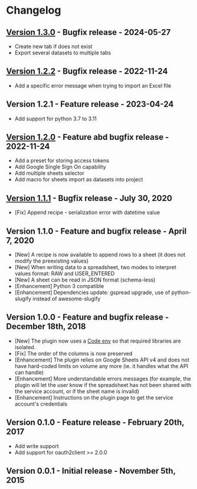 # Changelog

## [Version 1.3.0](https://github.com/dataiku/dss-plugin-googlesheets/releases/tag/v1.3.0) - Bugfix release - 2024-05-27

- Create new tab if does not exist
- Export several datasets to multiple tabs

## [Version 1.2.2](https://github.com/dataiku/dss-plugin-googlesheets/releases/tag/v1.2.2) - Bugfix release - 2022-11-24

- Add a specific error message when trying to import an Excel file

## Version 1.2.1 - Feature release - 2023-04-24

- Add support for python 3.7 to 3.11

## [Version 1.2.0](https://github.com/dataiku/dss-plugin-googlesheets/releases/tag/v1.2.0) - Feature abd bugfix release - 2022-11-24

- Add a preset for storing access tokens
- Add Google Single Sign On capability
- Add multiple sheets selector
- Add macro for sheets import as datasets into project

## [Version 1.1.1](https://github.com/dataiku/dss-plugin-googlesheets/releases/tag/v1.1.1) - Bugfix release - July 30, 2020

- [Fix] Append recipe - serialization error with datetime value

## Version 1.1.0 - Feature and bugfix release - April 7, 2020

- [New] A recipe is now available to append rows to a sheet (it does not modify the preexisting values)
- [New] When writing data to a spreadsheet, two modes to interpret values format: RAW and USER_ENTERED
- [New] A sheet can be read in JSON format (schema-less)
- [Enhancement] Python 3 compatible
- [Enhancement] Dependencies update: gspread upgrade, use of python-slugify instead of awesome-slugify

## Version 1.0.0 - Feature and bugfix release - December 18th, 2018

- [New] The plugin now uses a [Code env](https://doc.dataiku.com/dss/latest/code-envs/index.html) so that required libraries are isolated.
- [Fix] The order of the columns is now preserved
- [Enhancement] The plugin relies on Google Sheets API v4 and does not have hard-coded limits on volume any more (ie. it handles what the API can handle)
- [Enhancement] More understandable errors messages (for example, the plugin will let the user know if the spreadsheet has not been shared with the service account, or if the sheet name is invalid)
- [Enhancement] Instructions on the plugin page to get the service account's credentials

## Version 0.1.0 - Feature release - February 20th, 2017

- Add write support
- Add support for oauth2client >= 2.0.0

## Version 0.0.1 - Initial release - November 5th, 2015

